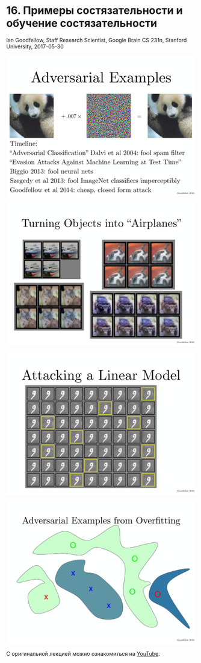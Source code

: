 # 16\. Примеры состязательности и обучение состязательности

Ian Goodfellow, Staff Research Scientist, Google Brain
CS 231n, Stanford University, 2017-05-30

![](https://raw.githubusercontent.com/AlexandrParkhomenko/ai/main/stanford/class/cs231n/ru/images/cs231n_2017_lecture16_page-0004.jpg)

![](https://raw.githubusercontent.com/AlexandrParkhomenko/ai/main/stanford/class/cs231n/ru/images/cs231n_2017_lecture16_page-0005.jpg)

![](https://raw.githubusercontent.com/AlexandrParkhomenko/ai/main/stanford/class/cs231n/ru/images/cs231n_2017_lecture16_page-0006.jpg)

![](https://raw.githubusercontent.com/AlexandrParkhomenko/ai/main/stanford/class/cs231n/ru/images/cs231n_2017_lecture16_page-0008.jpg)

С оригинальной лекцией можно ознакомиться на [YouTube](https://youtu.be/CIfsB_EYsVI).

